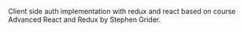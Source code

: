 Client side auth implementation with redux and react based on course Advanced React and Redux by Stephen Grider.
